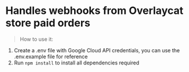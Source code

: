 # Handles webhooks from Overlaycat store paid orders
> How to use it:
1. Create a .env file with Google Cloud API credentials, you can use the .env.example file for reference
2. Run `npm install` to install all dependencies required